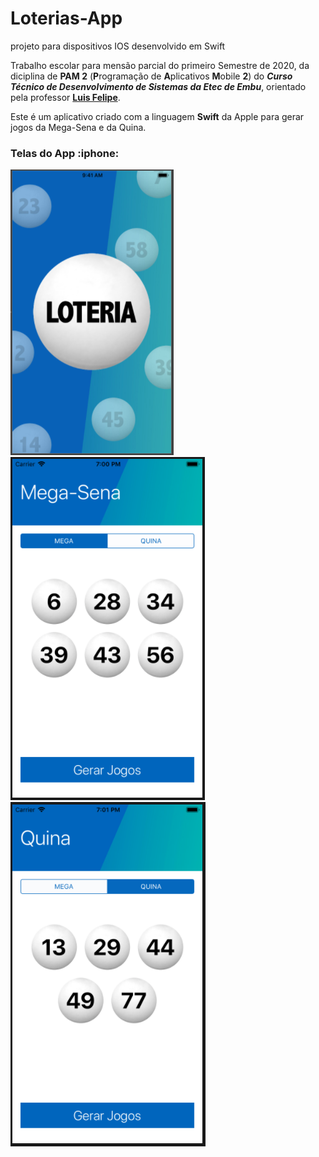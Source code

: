 # Loterias-App
projeto para dispositivos IOS desenvolvido em Swift

Trabalho escolar para mensão parcial do primeiro Semestre de 2020, da diciplina de **PAM 2** (**P**rogramação de **A**plicativos **M**obile **2**) do **_Curso Técnico de Desenvolvimento de Sistemas da Etec de Embu_**, orientado pela professor [**Luis Felipe**](https://github.com/LFelipe-sb).

<p>Este é um aplicativo criado com a linguagem <b>Swift</b> da Apple para gerar jogos da Mega-Sena e da Quina.</p>


<h3>Telas do App :iphone:</h3> 

![loteria](https://github.com/RenanSN/Loterias-App/blob/master/img-README/img-loteria.PNG) ![megasena](https://github.com/RenanSN/Loterias-App/blob/master/img-README/img-megasena.PNG) ![quina](https://github.com/RenanSN/Loterias-App/blob/master/img-README/img-quina.PNG)
